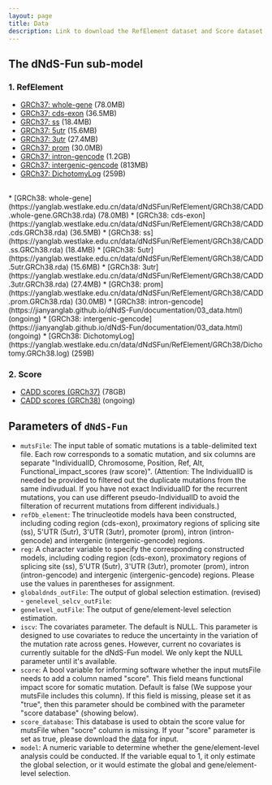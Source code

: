 ```yaml
---
layout: page
title: Data
description: Link to download the RefElement dataset and Score dataset
---
```

The dNdS-Fun sub-model 
-------------------
### 1. RefElement
  * [GRCh37: whole-gene](https://yanglab.westlake.edu.cn/data/dNdSFun/RefElement/GRCh37/CADD.whole-gene.GRCh37.rda)  (78.0MB) 
  * [GRCh37: cds-exon](https://yanglab.westlake.edu.cn/data/dNdSFun/RefElement/GRCh37/CADD.cds-exon.GRCh37.rda)  (36.5MB)
  * [GRCh37: ss](https://yanglab.westlake.edu.cn/data/dNdSFun/RefElement/GRCh37/CADD.ss.GRCh37.rda)  (18.4MB)
  * [GRCh37: 5utr](https://yanglab.westlake.edu.cn/data/dNdSFun/RefElement/GRCh37/CADD.5utr.GRCh37.rda)  (15.6MB)
  * [GRCh37: 3utr](https://yanglab.westlake.edu.cn/data/dNdSFun/RefElement/GRCh37/CADD.3utr.GRCh37.rda)  (27.4MB)
  * [GRCh37: prom](https://yanglab.westlake.edu.cn/data/dNdSFun/RefElement/GRCh37/CADD.prom.GRCh37.rda)  (30.0MB)
  * [GRCh37: intron-gencode](https://yanglab.westlake.edu.cn/data/dNdSFun/RefElement/GRCh37/CADD.intron-gencode.GRCh37.rda)  (1.2GB)
  * [GRCh37: intergenic-gencode](https://yanglab.westlake.edu.cn/data/dNdSFun/RefElement/GRCh37/CADD.intergenic-gencode.GRCh37.rda)  (813MB)
  * [GRCh37: DichotomyLog](https://yanglab.westlake.edu.cn/data/dNdSFun/RefElement/GRCh37/Dichotomy.GRCh37.log)  (259B)
  <br>
  * [GRCh38: whole-gene](https://yanglab.westlake.edu.cn/data/dNdSFun/RefElement/GRCh38/CADD.whole-gene.GRCh38.rda)  (78.0MB) 
  * [GRCh38: cds-exon](https://yanglab.westlake.edu.cn/data/dNdSFun/RefElement/GRCh38/CADD.cds.GRCh38.rda)  (36.5MB)
  * [GRCh38: ss](https://yanglab.westlake.edu.cn/data/dNdSFun/RefElement/GRCh38/CADD.ss.GRCh38.rda)  (18.4MB)
  * [GRCh38: 5utr](https://yanglab.westlake.edu.cn/data/dNdSFun/RefElement/GRCh38/CADD.5utr.GRCh38.rda)  (15.6MB)
  * [GRCh38: 3utr](https://yanglab.westlake.edu.cn/data/dNdSFun/RefElement/GRCh38/CADD.3utr.GRCh38.rda)  (27.4MB)
  * [GRCh38: prom](https://yanglab.westlake.edu.cn/data/dNdSFun/RefElement/GRCh38/CADD.prom.GRCh38.rda)  (30.0MB)
  * [GRCh38: intron-gencode](https://jianyanglab.github.io/dNdS-Fun/documentation/03_data.html)  (ongoing)
  * [GRCh38: intergenic-gencode](https://jianyanglab.github.io/dNdS-Fun/documentation/03_data.html)  (ongoing)
  * [GRCh38: DichotomyLog](https://yanglab.westlake.edu.cn/data/dNdSFun/RefElement/GRCh38/Dichotomy.GRCh38.log)  (259B)
  
### 2. Score
  * [CADD scores (GRCh37)](https://krishna.gs.washington.edu/download/CADD/v1.6/GRCh37/whole_genome_SNVs.tsv.gz)  (78GB)
  * [CADD scores (GRCh38)](https://krishna.gs.washington.edu/download/CADD/v1.6/GRCh38/whole_genome_SNVs.tsv.gz)  (ongoing)






Parameters of `dNdS-Fun`
-------------------
- `mutsFile`: The input table of somatic mutations is a table-delimited text file. Each row corresponds to a somatic mutation, and six columns are separate "IndividualID, Chromosome, Position, Ref, Alt, Functional_impact_scores (raw score)". (Attention: The IndividualID is needed be provided to filtered out the duplicate mutations from the same indivudual. If you have not exact IndividualID for the recurrent mutations, you can use different pseudo-IndividualID to avoid the filteration of recurrent mutations from different individuals.)
- `refDb_element`: The trinucleotide models hava been constructed, including coding region (cds-exon), proximatory regions of splicing site (ss), 5'UTR (5utr), 3'UTR (3utr), promoter (prom), intron (intron-gencode) and intergenic (intergenic-gencode) regions.
- `reg`: A character variable to specify the corresponding constructed models, including coding region (cds-exon), proximatory regions of splicing site (ss), 5'UTR (5utr), 3'UTR (3utr), promoter (prom), intron (intron-gencode) and intergenic (intergenic-gencode) regions. Please use the values in parentheses for assignment.
- `globaldnds_outFile`: The output of global selection estimation.
(revised) - `genelevel_selcv_outFile`:
- `genelevel_outFile`: The output of gene/element-level selection estimation.
- `iscv`: The covariates parameter. The default is NULL. This parameter is designed to use covariates to reduce the uncertainty in the variation of the mutation rate across genes. However, current no covariates is currently suitable for the dNdS-Fun model. We only kept the NULL parameter until it's available.
- `score`: A bool variable for informing software whether the input mutsFile  needs to add a column named "score". This field means functional impact score for somatic mutation. Default is false (We suppose your mutsFile includes this column). If this field is missing, please set it as "true", then this parameter should be combined with the parameter "score database" (showing below).
- `score_database`: This database is used to obtain the score value for mutsFile when "socre" column is missing. If your "score" parameter is set as true, please download the [data](https://jianyanglab.github.io/dNdS-Fun/documentation/03_data.html) for input.
- `model`: A numeric variable to determine whether the gene/element-level analysis could be conducted. If the variable equal to 1, it only estimate the global selection, or it would estimate the global and gene/element-level selection.